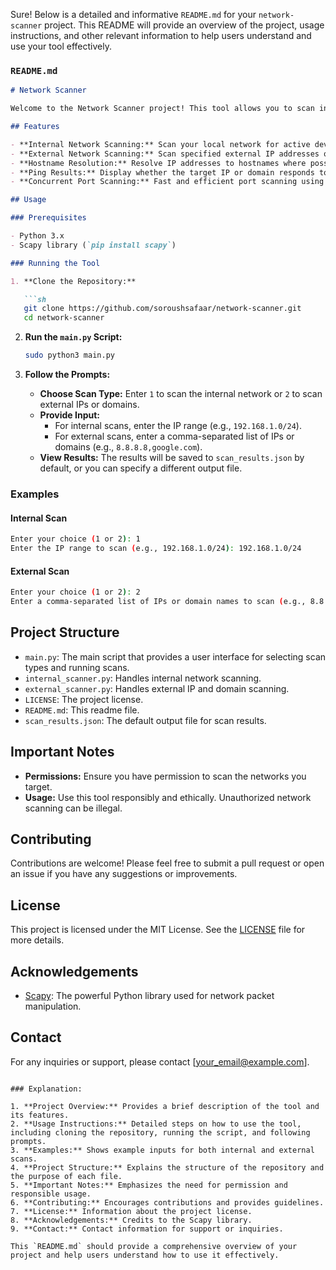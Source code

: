 Sure! Below is a detailed and informative `README.md` for your `network-scanner` project. This README will provide an overview of the project, usage instructions, and other relevant information to help users understand and use your tool effectively.

### `README.md`

```markdown
# Network Scanner

Welcome to the Network Scanner project! This tool allows you to scan internal and external networks for active devices and open ports. It is designed to be user-friendly and efficient, providing useful information about the devices on your network.

## Features

- **Internal Network Scanning:** Scan your local network for active devices.
- **External Network Scanning:** Scan specified external IP addresses or domain names for active devices and open ports.
- **Hostname Resolution:** Resolve IP addresses to hostnames where possible.
- **Ping Results:** Display whether the target IP or domain responds to ping.
- **Concurrent Port Scanning:** Fast and efficient port scanning using concurrency.

## Usage

### Prerequisites

- Python 3.x
- Scapy library (`pip install scapy`)

### Running the Tool

1. **Clone the Repository:**

   ```sh
   git clone https://github.com/soroushsafaar/network-scanner.git
   cd network-scanner
   ```

2. **Run the `main.py` Script:**

   ```sh
   sudo python3 main.py
   ```

3. **Follow the Prompts:**

   - **Choose Scan Type:** Enter `1` to scan the internal network or `2` to scan external IPs or domains.
   - **Provide Input:**
     - For internal scans, enter the IP range (e.g., `192.168.1.0/24`).
     - For external scans, enter a comma-separated list of IPs or domains (e.g., `8.8.8.8,google.com`).
   - **View Results:** The results will be saved to `scan_results.json` by default, or you can specify a different output file.

### Examples

#### Internal Scan

```sh
Enter your choice (1 or 2): 1
Enter the IP range to scan (e.g., 192.168.1.0/24): 192.168.1.0/24
```

#### External Scan

```sh
Enter your choice (1 or 2): 2
Enter a comma-separated list of IPs or domain names to scan (e.g., 8.8.8.8,google.com): 8.8.8.8,google.com
```

## Project Structure

- `main.py`: The main script that provides a user interface for selecting scan types and running scans.
- `internal_scanner.py`: Handles internal network scanning.
- `external_scanner.py`: Handles external IP and domain scanning.
- `LICENSE`: The project license.
- `README.md`: This readme file.
- `scan_results.json`: The default output file for scan results.

## Important Notes

- **Permissions:** Ensure you have permission to scan the networks you target.
- **Usage:** Use this tool responsibly and ethically. Unauthorized network scanning can be illegal.

## Contributing

Contributions are welcome! Please feel free to submit a pull request or open an issue if you have any suggestions or improvements.

## License

This project is licensed under the MIT License. See the [LICENSE](LICENSE) file for more details.

## Acknowledgements

- [Scapy](https://scapy.net/): The powerful Python library used for network packet manipulation.

## Contact

For any inquiries or support, please contact [your_email@example.com].

```

### Explanation:

1. **Project Overview:** Provides a brief description of the tool and its features.
2. **Usage Instructions:** Detailed steps on how to use the tool, including cloning the repository, running the script, and following prompts.
3. **Examples:** Shows example inputs for both internal and external scans.
4. **Project Structure:** Explains the structure of the repository and the purpose of each file.
5. **Important Notes:** Emphasizes the need for permission and responsible usage.
6. **Contributing:** Encourages contributions and provides guidelines.
7. **License:** Information about the project license.
8. **Acknowledgements:** Credits to the Scapy library.
9. **Contact:** Contact information for support or inquiries.

This `README.md` should provide a comprehensive overview of your project and help users understand how to use it effectively.